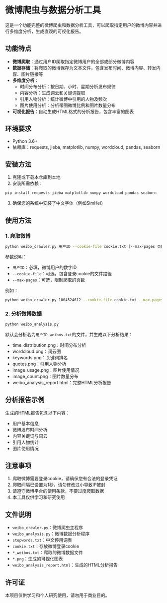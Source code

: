 # 微博爬虫与数据分析工具

这是一个功能完整的微博爬虫和数据分析工具，可以爬取指定用户的微博内容并进行多维度分析，生成直观的可视化报告。

## 功能特点

- **微博爬取**：通过用户ID爬取指定微博用户的全部或部分微博内容
- **数据存储**：将爬取的微博保存为文本文件，包含发布时间、微博内容、转发内容、图片链接等
- **多维度分析**：
  - 时间分布分析：按日期、小时、星期分析发布规律
  - 内容分析：生成词云和关键词提取
  - 引用人物分析：统计微博中引用的人物及频次
  - 图片使用分析：分析带图微博比例和图片数量分布
- **可视化报告**：自动生成HTML格式的分析报告，包含丰富的图表

## 环境要求

- Python 3.6+
- 依赖库：requests, jieba, matplotlib, numpy, wordcloud, pandas, seaborn

## 安装方法

1. 克隆或下载本仓库到本地
2. 安装所需依赖：

```bash
pip install requests jieba matplotlib numpy wordcloud pandas seaborn
```

3. 确保您的系统中安装了中文字体（例如SimHei）

## 使用方法

### 1. 爬取微博

```bash
python weibo_crawler.py 用户ID --cookie-file cookie.txt [--max-pages 页数]
```

参数说明：
- `用户ID`：必填，微博用户的数字ID
- `--cookie-file`：可选，包含登录cookie的文件路径
- `--max-pages`：可选，限制爬取的页数

例如：
```bash
python weibo_crawler.py 1004524612 --cookie-file cookie.txt --max-pages 10
```

### 2. 分析微博数据

```bash
python weibo_analysis.py
```

默认会分析名为`用户ID_weibos.txt`的文件，并生成以下分析结果：
- time_distribution.png：时间分布分析
- wordcloud.png：词云图
- keywords.png：关键词排名
- quotes.png：引用人物分析
- image_usage.png：图片使用情况
- image_count.png：图片数量分布
- weibo_analysis_report.html：完整HTML分析报告

## 分析报告示例

生成的HTML报告包含以下内容：
- 用户基本信息
- 微博发布时间分析
- 内容关键词与词云
- 引用人物统计
- 图片使用情况

## 注意事项

1. 爬取微博需要登录cookie，请确保您有合法的登录凭证
2. 爬取间隔已设置为1秒，请勿修改过小导致IP被封
3. 请遵守微博平台的使用条款，不要过度爬取数据
4. 本工具仅供学习和研究使用

## 文件说明

- `weibo_crawler.py`：微博爬虫主程序
- `weibo_analysis.py`：微博数据分析程序
- `stopwords.txt`：中文停用词表
- `cookie.txt`：存放微博登录cookie
- `*_weibos.txt`：爬取的微博数据文件
- `*.png`：生成的可视化图表
- `weibo_analysis_report.html`：生成的HTML分析报告

## 许可证

本项目仅供学习和个人研究使用，请勿用于商业目的。 